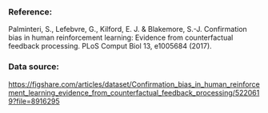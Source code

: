 ### Reference:

Palminteri, S., Lefebvre, G., Kilford, E. J. & Blakemore, S.-J. Confirmation bias in human reinforcement learning: Evidence from counterfactual feedback processing. PLoS Comput Biol 13, e1005684 (2017).



### Data source:

https://figshare.com/articles/dataset/Confirmation_bias_in_human_reinforcement_learning_evidence_from_counterfactual_feedback_processing/5220619?file=8916295